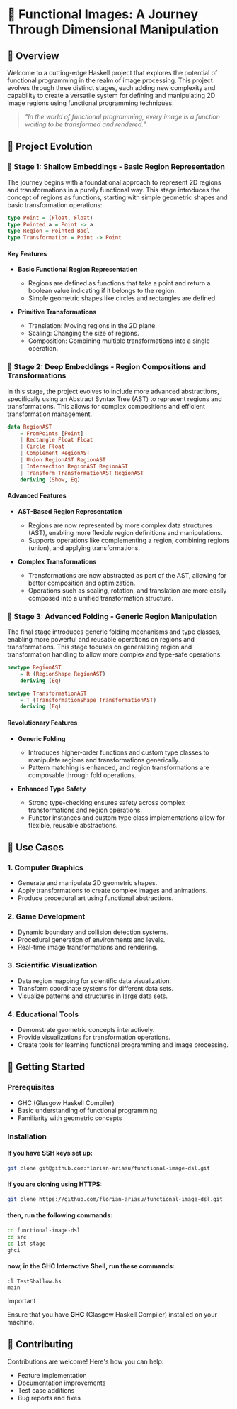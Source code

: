 # 🌌 Functional Images: A Journey Through Dimensional Manipulation

## 🚀 Overview
Welcome to a cutting-edge Haskell project that explores the potential of functional programming in the realm of image processing. This project evolves through three distinct stages, each adding new complexity and capability to create a versatile system for defining and manipulating 2D image regions using functional programming techniques.

> *"In the world of functional programming, every image is a function waiting to be transformed and rendered."*

## 🌟 Project Evolution

### 📘 Stage 1: Shallow Embeddings - Basic Region Representation
The journey begins with a foundational approach to represent 2D regions and transformations in a purely functional way. This stage introduces the concept of regions as functions, starting with simple geometric shapes and basic transformation operations:

```haskell
type Point = (Float, Float)
type Pointed a = Point -> a
type Region = Pointed Bool
type Transformation = Point -> Point
```

#### Key Features
- **Basic Functional Region Representation**
  - Regions are defined as functions that take a point and return a boolean value indicating if it belongs to the region.
  - Simple geometric shapes like circles and rectangles are defined.
  
- **Primitive Transformations**
  - Translation: Moving regions in the 2D plane.
  - Scaling: Changing the size of regions.
  - Composition: Combining multiple transformations into a single operation.

### 📗 Stage 2: Deep Embeddings - Region Compositions and Transformations
In this stage, the project evolves to include more advanced abstractions, specifically using an Abstract Syntax Tree (AST) to represent regions and transformations. This allows for complex compositions and efficient transformation management.

```haskell
data RegionAST
    = FromPoints [Point]
    | Rectangle Float Float
    | Circle Float
    | Complement RegionAST
    | Union RegionAST RegionAST
    | Intersection RegionAST RegionAST
    | Transform TransformationAST RegionAST
    deriving (Show, Eq)
```

#### Advanced Features
- **AST-Based Region Representation**
  - Regions are now represented by more complex data structures (AST), enabling more flexible region definitions and manipulations.
  - Supports operations like complementing a region, combining regions (union), and applying transformations.
  
- **Complex Transformations**
  - Transformations are now abstracted as part of the AST, allowing for better composition and optimization.
  - Operations such as scaling, rotation, and translation are more easily composed into a unified transformation structure.

### 📕 Stage 3: Advanced Folding - Generic Region Manipulation
The final stage introduces generic folding mechanisms and type classes, enabling more powerful and reusable operations on regions and transformations. This stage focuses on generalizing region and transformation handling to allow more complex and type-safe operations.

```haskell
newtype RegionAST
    = R (RegionShape RegionAST)
    deriving (Eq)

newtype TransformationAST
    = T (TransformationShape TransformationAST)
    deriving (Eq)
```

#### Revolutionary Features
- **Generic Folding**
  - Introduces higher-order functions and custom type classes to manipulate regions and transformations generically.
  - Pattern matching is enhanced, and region transformations are composable through fold operations.

- **Enhanced Type Safety**
  - Strong type-checking ensures safety across complex transformations and region operations.
  - Functor instances and custom type class implementations allow for flexible, reusable abstractions.

## 🎯 Use Cases

### 1. Computer Graphics
- Generate and manipulate 2D geometric shapes.
- Apply transformations to create complex images and animations.
- Produce procedural art using functional abstractions.

### 2. Game Development
- Dynamic boundary and collision detection systems.
- Procedural generation of environments and levels.
- Real-time image transformations and rendering.

### 3. Scientific Visualization
- Data region mapping for scientific data visualization.
- Transform coordinate systems for different data sets.
- Visualize patterns and structures in large data sets.

### 4. Educational Tools
- Demonstrate geometric concepts interactively.
- Provide visualizations for transformation operations.
- Create tools for learning functional programming and image processing.

## 🚀 Getting Started

### Prerequisites
- GHC (Glasgow Haskell Compiler)
- Basic understanding of functional programming
- Familiarity with geometric concepts

### Installation

#### If you have SSH keys set up:
```bash
git clone git@github.com:florian-ariasu/functional-image-dsl.git
```

#### If you are cloning using HTTPS:
```bash
git clone https://github.com/florian-ariasu/functional-image-dsl.git
```

#### then, run the following commands:
```bash
cd functional-image-dsl
cd src
cd 1st-stage
ghci
```

#### now, in the GHC Interactive Shell, run these commands:
```
:l TestShallow.hs
main
```

> [!IMPORTANT]
> Ensure that you have **GHC** (Glasgow Haskell Compiler) installed on your machine.

## 🤝 Contributing
Contributions are welcome! Here's how you can help:
- Feature implementation
- Documentation improvements
- Test case additions
- Bug reports and fixes
